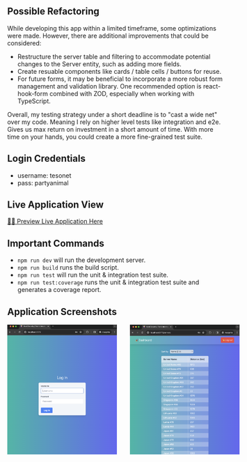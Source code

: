 ## Possible Refactoring

While developing this app within a limited timeframe, some optimizations were made. However, there are additional improvements that could be considered:

- Restructure the server table and filtering to accommodate potential changes to the Server entity, such as adding more fields.
- Create resuable components like cards / table cells / buttons for reuse.
- For future forms, it may be beneficial to incorporate a more robust form management and validation library. One recommended option is react-hook-form combined with ZOD, especially when working with TypeScript.

Overall, my testing strategy under a short deadline is to "cast a wide net" over my code. Meaning I rely on higher level tests like integration and e2e. Gives us max return on investment in a short amount of time. With more time on your hands, you could create a more fine-grained test suite.

## Login Credentials

- username: tesonet
- pass: partyanimal

## Live Application View

[🧑‍💻 Preview Live Application Here](https://kastaselis.github.io/nord-security-server-dashboard/)

## Important Commands

- `npm run dev` will run the development server.
- `npm run build` runs the build script.
- `npm run test` will run the unit & integration test suite.
- `npm run test:coverage` runs the unit & integration test suite and generates a coverage report.

## Application Screenshots

<div style="display: flex; gap: 30px;">
    <img src="./app-screenshot-1.png" alt="app preview" style="max-width: 50%;">
    <img src="./app-screenshot-2.png" alt="app preview" style="max-width: 50%;">
</div>
